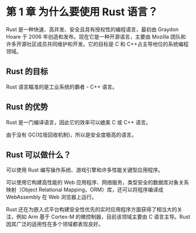 # 第 1 章 为什么要使用 Rust 语言？
Rust 是一种快速、高并发、安全且具有授权性的编程语言，最初由 Graydon Hoare 于 2006 年创造和发布。现在它是一种开源语言，主要由 Mozilla 团队和许多开源社区成员共同维护和开发。它的目标是 C 和 C++占主导地位的系统编程领域。

## Rust 的目标
Rust 语言瞄准的是工业系统的霸者 - C++ 语言。

## Rust 的优势
Rust 是一门编译语言，因此它的效率可以媲美 C 或 C++ 语言。

由于没有 GC(垃圾回收机制)，所以是安全度极高的语言。

## Rust 可以做什么？
可以使用 Rust 编写操作系统、游戏引擎和许多性能关键型应用程序。

可以使用它构建高性能的 Web 应用程序、网络服务，类型安全的数据库对象关系映射（Object Relational Mapping，ORM）库，还可以将程序编译成 WebAssembly 在 Web 浏览器上运行。

Rust 还在为嵌入式平台构建安全性优先的实时应用程序方面获得了相当大的关注，例如 Arm 基于 Cortex-M 的微控制器，目前该领域主要由 C 语言主导。Rust 因其广泛的适用性在多个领域都表现良好。